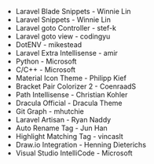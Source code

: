 - Laravel Blade Snippets - Winnie Lin
- Laravel Snippets - Winnie Lin
- Laravel goto Controller - stef-k
- Laravel goto view - codingyu
- DotENV - mikestead
- Laravel Extra Intellisense - amir
- Python - Microsoft
- C/C++ - Microsoft
- Material Icon Theme - Philipp Kief
- Bracket Pair Colorizer 2 - CoenraadS
- Path Intellisense - Christian Kohler
- Dracula Official - Dracula Theme
- Git Graph - mhutchie
- Laravel Artisan - Ryan Naddy
- Auto Rename Tag - Jun Han
- Highlight Matching Tag - vincaslt
- Draw.io Integration - Henning Dieterichs
- Visual Studio IntelliCode - Microsoft





